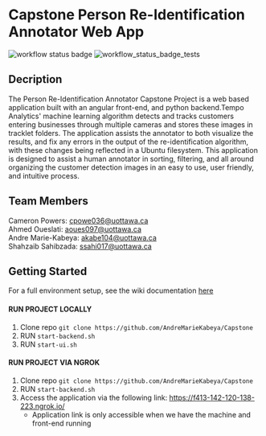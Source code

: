 # Capstone Person Re-Identification Annotator Web App
![workflow status badge](https://github.com/AndreMarieKabeya/Capstone/actions/workflows/main.yml/badge.svg)
![workflow_status_badge_tests](https://github.com/AndreMarieKabeya/Capstone/actions/workflows/python-app-CI.yml/badge.svg)

## Decription
The Person Re-Identification Annotator Capstone Project is a web based application built with an angular front-end, and python backend.Tempo Analytics' machine learning algorithm detects and tracks customers entering businesses through multiple cameras and stores these images in tracklet folders. The application assists the annotator to both visualize the results, and fix any errors in the output of the re-identification algorithm, with these changes being reflected in a Ubuntu filesystem. This application is designed to assist a human annotator in sorting, filtering, and all around organizing the customer detection images in an easy to use, user friendly, and intuitive process. 

## Team Members
Cameron Powers: cpowe036@uottawa.ca\
Ahmed Oueslati: aoues097@uottawa.ca\
Andre Marie-Kabeya: akabe104@uottawa.ca\
Shahzaib Sahibzada: ssahi017@uottawa.ca

## Getting Started
For a full environment setup, see the wiki documentation [here](https://github.com/AndreMarieKabeya/Capstone/wiki/Environment-Setup)

#### RUN PROJECT LOCALLY
1. Clone repo `git clone https://github.com/AndreMarieKabeya/Capstone` 
1. RUN `start-backend.sh` 
2. RUN `start-ui.sh`

#### RUN PROJECT VIA NGROK
1. Clone repo `git clone https://github.com/AndreMarieKabeya/Capstone` 
1. RUN `start-backend.sh`
2. Access the application via the following link: https://f413-142-120-138-223.ngrok.io/
     - Application link is only accessible when we have the machine and front-end running


